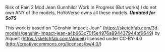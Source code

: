 Risk of Rain 2 Mod Jean Gunnhildr 
Work In Progress (But works)
I do not own ANY of the models, HoYoVerse owns all these models.
***Updated for SoTS***

This work is based on "Genshin Impact: Jean" (https://sketchfab.com/3d-models/genshin-impact-jean-a4b663c7015e4976a894437944bf9649) by Alqueit (https://sketchfab.com/Alqueit) licensed under CC-BY-4.0 (http://creativecommons.org/licenses/by/4.0/)

